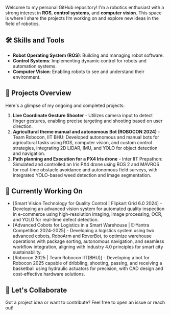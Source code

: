 

Welcome to my personal GitHub repository! I'm a robotics enthusiast with a strong interest in **ROS**, **control systems**, and **computer vision**. This space is where I share the projects I’m working on and explore new ideas in the field of robotics.

## 🛠️ **Skills and Tools**
- **Robot Operating System (ROS)**: Building and managing robot software.
- **Control Systems**: Implementing dynamic control for robots and automation systems.
- **Computer Vision**: Enabling robots to see and understand their environment.

## 📁 **Projects Overview**
Here's a glimpse of my ongoing and completed projects:
1. **Live Coordinate Gesture Shooter** - Utilizes camera input to detect finger gestures, enabling precise targeting and shooting based on user direction.
2. **Agricultural theme manual and autonomous Bot (ROBOCON 2024)** - Team Robocon, IIT BHU: Developed autonomous and manual bots for agricultural tasks using ROS, computer vision, and custom control strategies, integrating 2D LIDAR, IMU, and YOLO for object detection and navigation.
3. **Path planning and Execution for a PX4 Iris drone** - Inter IIT Prepathon: Simulated and controlled an Iris PX4 drone using ROS 2 and MAVROS for real-time obstacle avoidance and autonomous field surveys, with integrated YOLO-based weed detection and image segmentation.


## 🔧 **Currently Working On**
- [Smart Vision Technology for Quality Control | Flipkart Grid 6.0 2024] - Developing an advanced vision system for automated quality inspection in e-commerce using high-resolution imaging, image processing, OCR, and YOLO for real-time defect detection.
- [Advanced Cobots for Logistics in a Smart Warehouse | E-Yantra Competition 2024-2025] - Developing a logistics system using two advanced cobots, RoboArm and RoverBot, to optimize warehouse operations with package sorting, autonomous navigation, and seamless workflow integration, aligning with Industry 4.0 principles for smart city sustainability.
- [Robocon 2025 | Team Robocon IIT(BHU)] - Developing a bot for Robocon 2025 capable of dribbling, shooting, passing, and receiving a basketball using hydraulic actuators for precision, with CAD design and cost-effective hardware solutions.




## 🚀 **Let's Collaborate**
Got a project idea or want to contribute? Feel free to open an issue or reach out!
